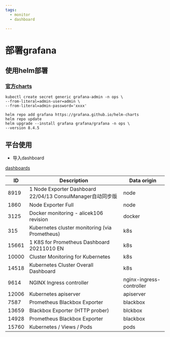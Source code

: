 ```yaml
---
tags: 
  - monitor
  - dashboard

---
```

# 部署grafana

## 使用helm部署

### [官方charts](https://github.com/grafana/helm-charts/tree/main/charts/grafana)

```shell
kubectl create secret generic grafana-admin -n ops \
--from-literal=admin-user=admin \
--from-literal=admin-password='xxxx'

helm repo add grafana https://grafana.github.io/helm-charts
helm repo update
helm upgrade --install grafana grafana/grafana -n ops \
--version 8.4.5 
```

## 平台使用

- 导入dashboard

[dashboards](https://github.com/Baiyuani/books/tree/main/docs/kubernetes/k8s-platform/monitor/grafana/dashboards)

| ID  | Description | Data origin | 
|-----|-------------|-------------|
|  8919   |   1 Node Exporter Dashboard 22/04/13 ConsulManager自动同步版           | node        |
|  1860   |   Node Exporter Full           | node        |
| 3125    |    Docker monitoring - alicek106 revision         | docker      |
| 315    |     Kubernetes cluster monitoring (via Prometheus)        | k8s         |
| 15661    | 1 K8S for Prometheus Dashboard 20211010 EN            | k8s         |
|  10000   |   Cluster Monitoring for Kubernetes          | k8s         |
|  14518   |   Kubernetes Cluster Overall Dashboard          | k8s         |
|9614| NGINX Ingress controller| nginx-ingress-controller|
|12006| Kubernetes apiserver| apiserver|
|7587|Prometheus Blackbox Exporter|blackbox|
|13659|Blackbox Exporter (HTTP prober)|blckbox|
|14928|Prometheus Blackbox Exporter| blackbox|
|15760  | Kubernetes / Views / Pods | pods|
